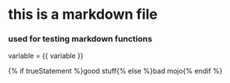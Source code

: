 # this is a markdown file
### used for testing markdown functions

variable = {{ variable }}

{% if trueStatement %}good stuff{% else %}bad mojo{% endif %}
